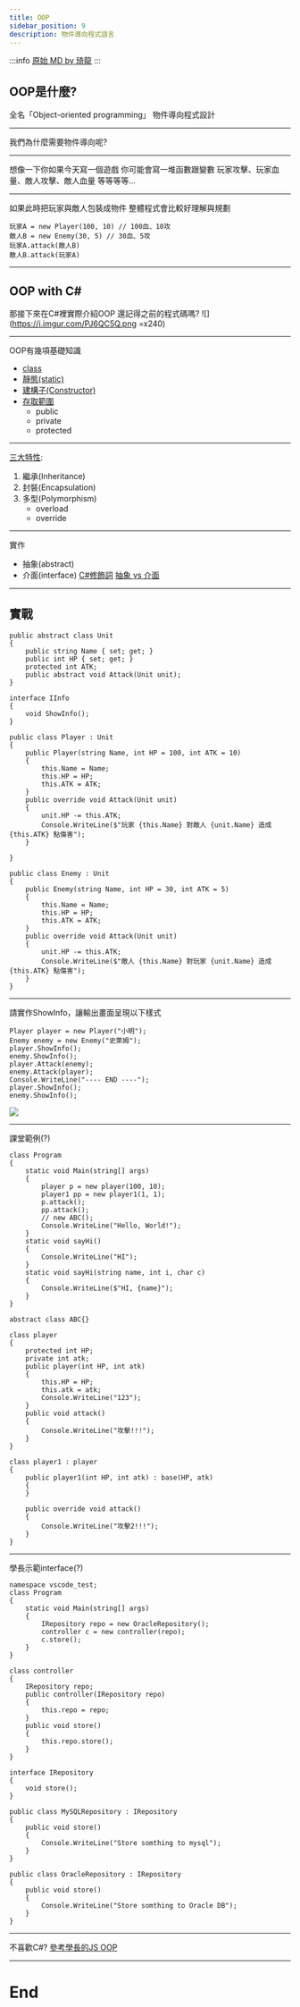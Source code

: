```yaml
---
title: OOP
sidebar_position: 9
description: 物件導向程式語言
---
```


:::info
[原始 MD by 琦龍](https://hackmd.io/@Anong0u0/By1q_-7_s#)
:::

## OOP是什麼?
全名「Object-oriented programming」
物件導向程式設計

----

我們為什麼需要物件導向呢?

----

想像一下你如果今天寫一個遊戲
你可能會寫一堆函數跟變數
玩家攻擊、玩家血量、敵人攻擊、敵人血量
等等等等...

----

如果此時把玩家與敵人包裝成物件
整體程式會比較好理解與規劃
```javascript=
玩家A = new Player(100, 10) // 100血、10攻
敵人B = new Enemy(30, 5) // 30血、5攻
玩家A.attack(敵人B)
敵人B.attack(玩家A)
```

---

## OOP with C#
那接下來在C#裡實際介紹OOP
還記得之前的程式碼嗎?
![](https://i.imgur.com/PJ6QC5Q.png =x240)

----

OOP有幾項基礎知識
* [class](https://learn.microsoft.com/zh-tw/dotnet/csharp/language-reference/keywords/class)
* [靜態(static)](https://ithelp.ithome.com.tw/articles/10213238)
* [建構子(Constructor)](https://learn.microsoft.com/zh-tw/dotnet/csharp/programming-guide/classes-and-structs/using-constructors)
* [存取範圍](https://aihuadesign.com/2020/03/16/access-modifiers-c-sharp/)
    - public
    - private
    - protected

----

[三大特性](https://chenyayi805.medium.com/a7efab9565ad):
1. 繼承(Inheritance)
2. 封裝(Encapsulation)
3. 多型(Polymorphism)
    - overload
    - override

----

實作
* 抽象(abstract)
* 介面(interface)
[C#修飾詞](https://aihuadesign.com/2020/03/21/modifiers/)
[抽象 vs 介面](https://dotblogs.com.tw/supergary/2020/09/30/InterfaceAndAbstract)

---

## 實戰
```csharp=
public abstract class Unit
{
    public string Name { set; get; }
    public int HP { set; get; }
    protected int ATK;
    public abstract void Attack(Unit unit);
}

interface IInfo
{
    void ShowInfo();
}

public class Player : Unit
{
    public Player(string Name, int HP = 100, int ATK = 10)
    {
        this.Name = Name;
        this.HP = HP;
        this.ATK = ATK;
    }
    public override void Attack(Unit unit)
    {
        unit.HP -= this.ATK;
        Console.WriteLine($"玩家 {this.Name} 對敵人 {unit.Name} 造成 {this.ATK} 點傷害");
    }

}

public class Enemy : Unit
{
    public Enemy(string Name, int HP = 30, int ATK = 5)
    {
        this.Name = Name;
        this.HP = HP;
        this.ATK = ATK;
    }
    public override void Attack(Unit unit)
    {
        unit.HP -= this.ATK;
        Console.WriteLine($"敵人 {this.Name} 對玩家 {unit.Name} 造成 {this.ATK} 點傷害");
    }
}
```

----

請實作ShowInfo，讓輸出畫面呈現以下樣式
```csharp=
Player player = new Player("小明");
Enemy enemy = new Enemy("史萊姆");
player.ShowInfo();
enemy.ShowInfo();
player.Attack(enemy);
enemy.Attack(player);
Console.WriteLine("---- END ----");
player.ShowInfo();
enemy.ShowInfo();
```
![](https://i.imgur.com/9C9ZNRS.png)

----

課堂範例(?)
```csharp=
class Program
{
    static void Main(string[] args)
    {
        player p = new player(100, 10);
        player1 pp = new player1(1, 1);
        p.attack();
        pp.attack();
        // new ABC();
        Console.WriteLine("Hello, World!");
    }
    static void sayHi()
    {
        Console.WriteLine("HI");
    }
    static void sayHi(string name, int i, char c)
    {
        Console.WriteLine($"HI, {name}");
    }
}

abstract class ABC{}

class player
{
    protected int HP;
    private int atk;
    public player(int HP, int atk)
    {
        this.HP = HP;
        this.atk = atk;
        Console.WriteLine("123");
    }
    public void attack()
    {
        Console.WriteLine("攻擊!!!");
    }
}

class player1 : player
{
    public player1(int HP, int atk) : base(HP, atk)
    {
    }

    public override void attack()
    {
        Console.WriteLine("攻擊2!!!");
    }
}
```

----

學長示範interface(?)
```csharp=
namespace vscode_test;
class Program
{
    static void Main(string[] args)
    {
        IRepository repo = new OracleRepository();
        controller c = new controller(repo);
        c.store();
    }
}

class controller
{
    IRepository repo;
    public controller(IRepository repo)
    {
        this.repo = repo;
    }
    public void store()
    {
        this.repo.store();
    }
}

interface IRepository
{
    void store();
}

public class MySQLRepository : IRepository
{
    public void store()
    {
        Console.WriteLine("Store somthing to mysql");
    }
}

public class OracleRepository : IRepository
{
    public void store()
    {
        Console.WriteLine("Store somthing to Oracle DB");
    }
}
```

----

不喜歡C#?
[參考學長的JS OOP](https://hackmd.io/@TrafficLight/OOP_slides)

---

# End